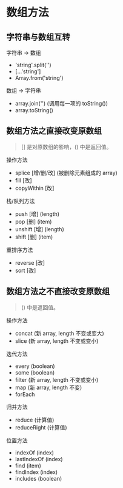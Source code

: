 # 数组方法

## 字符串与数组互转

字符串 -> 数组
- 'string'.split('')
- [...'string']
- Array.from('string')

数组 -> 字符串
- array.join('') (调用每一项的 toString())
- array.toString()

## 数组方法之直接改变原数组
> [] 是对原数组的影响，() 中是返回值。

操作方法
- splice [增/删/改] (被删除元素组成的 array)
- fill [改]
- copyWithin [改]

栈/队列方法
- push [增] (length)
- pop [删] (item)
- unshift [增] (length)
- shift [删] (item)

重排序方法
- reverse [改]
- sort [改]

## 数组方法之不直接改变原数组
> () 中是返回值。

操作方法
- concat (新 array, length 不变或变大)
- slice (新 array, length 不变或变小)

迭代方法
- every (boolean)
- some (boolean)
- filter (新 array, length 不变或变小)
- map (新 array, length 不变)
- forEach

归并方法
- reduce (计算值)
- reduceRight (计算值)

位置方法
- indexOf (index)
- lastIndexOf (index)
- find (item)
- findIndex (index)
- includes (boolean)